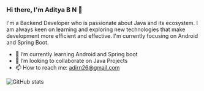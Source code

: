 ### Hi there, I'm Aditya B N 👋

I'm a Backend Developer who is passionate about Java and its ecosystem. I am always keen on learning and exploring new technologies that make development more efficient and effective. I'm currently focusing on Android and Spring Boot.

- 🌱 I’m currently learning Android and Spring boot
- 👯 I’m looking to collaborate on Java Projects
- 📫 How to reach me: adirn26@gmail.com


![GitHub stats](https://github-readme-stats.vercel.app/api/?username=adirn26&show_icons=true&theme=radical)
